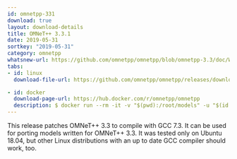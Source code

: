 ```yaml
---
id: omnetpp-331
download: true
layout: download-details
title: OMNeT++ 3.3.1
date: 2019-05-31
sortkey: "2019-05-31"
category: omnetpp
whatsnew-url: https://github.com/omnetpp/omnetpp/blob/omnetpp-3.3/doc/WhatsNew
tabs:
- id: linux
  download-file-url: https://github.com/omnetpp/omnetpp/releases/download/omnetpp-3.3.1/omnetpp-3.3.1-src.tgz

- id: docker
  download-page-url: https://hub.docker.com/r/omnetpp/omnetpp
  description: $ docker run --rm -it -v "$(pwd):/root/models" -u "$(id -u):$(id -g)" omnetpp/omnetpp:u18.04-3.3
---
```


This release patches OMNeT++ 3.3 to compile with GCC 7.3. It can be used
for porting models written for OMNeT++ 3.3. It was tested only on Ubuntu 18.04, but
other Linux distributions with an up to date GCC compiler should work, too.
